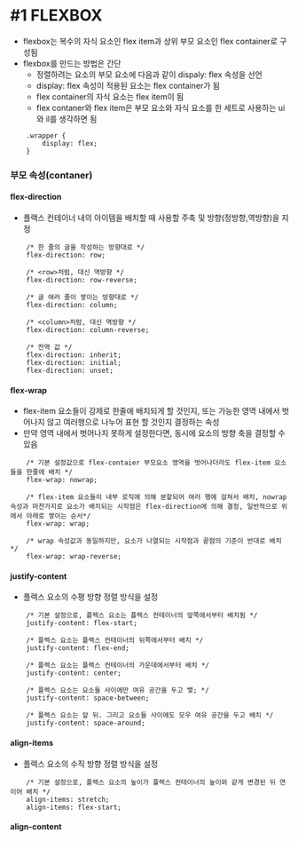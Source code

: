 #1 FLEXBOX
=============
* flexbox는 복수의 자식 요소인 flex item과 상위 부모 요소인 flex container로 구성됨
* flexbox를 만드는 방법은 간단
    * 정렬하려는 요소의 부모 요소에 다음과 같이 dispaly: flex 속성을 선언 
    * display: flex 속성이 적용된 요소는 flex container가 됨
    * flex container의 자식 요소는 flex item이 됨
    * flex contaner와 flex item은 부모 요소와 자식 요소를 한 세트로 사용하는 ui 와 il를 생각하면 됨
```
    .wrapper {
        display: flex;
    }
```

### 부모 속성(contaner)
#### flex-direction
* 플랙스 컨테이너 내의 아이템을 배치할 때 사용할 주축 및 방향(정방향,역방향)을 지정
```
    /* 한 줄의 글을 작성하는 방향대로 */
    flex-direction: row;

    /* <row>처럼, 대신 역방향 */
    flex-direction: row-reverse;

    /* 글 여러 줄이 쌓이는 방향대로 */
    flex-direction: column;

    /* <column>처럼, 대신 역방향 */
    flex-direction: column-reverse;

    /* 전역 값 */
    flex-direction: inherit;
    flex-direction: initial;
    flex-direction: unset;
```


#### flex-wrap
* flex-item 요소들이 강제로 한줄에 배치되게 할 것인지, 또는 가능한 영역 내에서 벗어나지 않고 여러행으로 나누어 표현 할 것인지 결정하는 속성
* 만약 영역 내에서 벗어나지 못하게 설정한다면, 동시에 요소의 방향 축을 결정할 수 있음
```
    /* 기본 설정값으로 flex-contaier 부모요소 영역을 벗어나더라도 flex-item 요소들을 한줄에 배치 */
    flex-wrap: nowrap;
    
    /* flex-item 요소들이 내부 로직에 의해 분할되어 여러 행에 걸쳐서 배치, nowrap 속성과 마찬가지로 요소가 배치되는 시작점은 flex-direction에 의해 결정, 일반적으로 위에서 아래로 쌓이는 순서*/
    flex-wrap: wrap;
   
    /* wrap 속성값과 동일하지만, 요소가 나열되는 시작점과 끝점의 기준이 반대로 배치 */
    flex-wrap: wrap-reverse;
```

#### justify-content
* 플렉스 요소의 수평 방향 정렬 방식을 설정
```
    /* 기본 설정으로, 플렉스 요소는 플렉스 컨테이너의 앞쪽에서부터 배치됨 */
    justify-content: flex-start;

    /* 플렉스 요소는 플렉스 컨테이너의 뒤쪽에서부터 배치 */
    justify-content: flex-end;

    /* 플렉스 요소는 플렉스 컨테이너의 가운데에서부터 배치 */
    justify-content: center;

    /* 플렉스 요소는 요소들 사이에만 여유 공간을 두고 뱇; */
    justify-content: space-between;

    /* 플렉스 요소는 앞 뒤. 그리고 요소들 사이에도 모우 여유 공간을 두고 배치 */
    justify-content: space-around;

```

#### align-items
* 플렉스 요소의 수직 방향 정렬 방식을 설정
```
    /* 기본 설정으로, 플렉스 요소의 높이가 플렉스 컨테이너의 높이와 같게 변경된 뒤 연이어 배치 */
    align-items: stretch;
    align-items: flex-start; 
```


#### align-content

